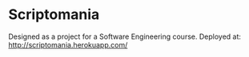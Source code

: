 # Scriptomania

Designed as a project for a Software Engineering course.
Deployed at: http://scriptomania.herokuapp.com/

